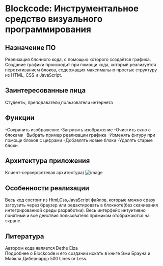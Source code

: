 # Blockcode: Инструментальное средство визуального программирования
## Назначение ПО
Реализация блочного кода, с помощью которого создаётся графика. Создание графики происходит при помощи кода, который реализуется перетягиванием блоков, содержащих максимально простые структуру из HTML, CSS и JavaScript.
## Заинтересованные лица
Студенты, преподаватели,пользователи интернета
## Функции
-Сохранить изображение 
-Загрузить изображение 
-Очистить окно с блоками 
-Выбрать пример реализации графика
-Изменять фигуру при помощи блоков с цифрами
-Добавлять новые блоки -Удалять старые блоки
## Архитектура приложения
Клиент-сервер(сетевая архитектура)
![image](https://user-images.githubusercontent.com/84101307/119233755-1ed60200-bb33-11eb-819f-20de3307cb63.png)
## Особенности реализации
Весь код состоит из Html,Css,JavaScript файлов, которые можно сразу загрузить через браузер или редактировать в блокноте(без скачивания интегрированной среды разработки).
Весь интерфейс интуитивно понятный и все действия пользователя прямиком отображаются на экране.
## Литература
Автором кода является Dethe Elza  
Подробнее о Blockcode и его создании искать в книге Эми Брауна и Майкла Дибернардо 500 Lines or Less. 
